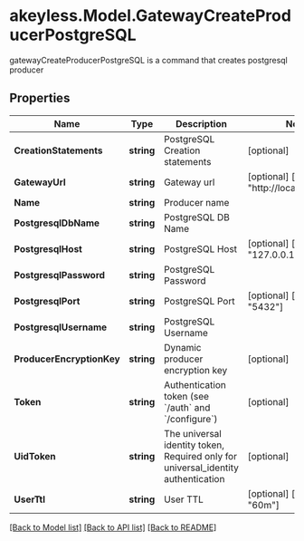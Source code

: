 # akeyless.Model.GatewayCreateProducerPostgreSQL
gatewayCreateProducerPostgreSQL is a command that creates postgresql producer
## Properties

Name | Type | Description | Notes
------------ | ------------- | ------------- | -------------
**CreationStatements** | **string** | PostgreSQL Creation statements | [optional] 
**GatewayUrl** | **string** | Gateway url | [optional] [default to "http://localhost:8000"]
**Name** | **string** | Producer name | 
**PostgresqlDbName** | **string** | PostgreSQL DB Name | 
**PostgresqlHost** | **string** | PostgreSQL Host | [optional] [default to "127.0.0.1"]
**PostgresqlPassword** | **string** | PostgreSQL Password | 
**PostgresqlPort** | **string** | PostgreSQL Port | [optional] [default to "5432"]
**PostgresqlUsername** | **string** | PostgreSQL Username | 
**ProducerEncryptionKey** | **string** | Dynamic producer encryption key | [optional] 
**Token** | **string** | Authentication token (see &#x60;/auth&#x60; and &#x60;/configure&#x60;) | [optional] 
**UidToken** | **string** | The universal identity token, Required only for universal_identity authentication | [optional] 
**UserTtl** | **string** | User TTL | [optional] [default to "60m"]

[[Back to Model list]](../README.md#documentation-for-models) [[Back to API list]](../README.md#documentation-for-api-endpoints) [[Back to README]](../README.md)

